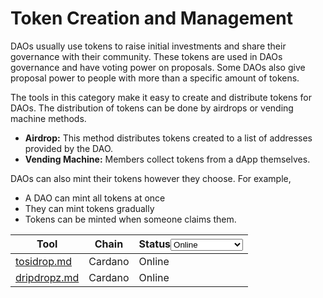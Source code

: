 # Token Creation and Management

DAOs usually use tokens to raise initial investments and share their governance with their community. These tokens are used in DAOs governance and have voting power on proposals. Some DAOs also give proposal power to people with more than a specific amount of tokens.

The tools in this category make it easy to create and distribute tokens for DAOs. The distribution of tokens can be done by airdrops or vending machine methods.

* **Airdrop:** This method distributes tokens created to a list of addresses provided by the DAO.
* **Vending Machine:** Members collect tokens from a dApp themselves.

DAOs can also mint their tokens however they choose. For example,

* A DAO can mint all tokens at once
* They can mint tokens gradually
* Tokens can be minted when someone claims them.

<table><thead><tr><th>Tool</th><th>Chain</th><th>Status<select><option value="825ac9617d984237baad45ada387a588" label="Online" color="blue"></option><option value="28ab8062b33447858e37a115861608bc" label="Testnet" color="blue"></option><option value="d346a094e661449080c9153f7c72ab48" label="In Development" color="blue"></option></select></th></tr></thead><tbody><tr><td><a data-mention href="../all-docs/dao-tools/cardano/tosidrop.md">tosidrop.md</a></td><td>Cardano</td><td><span data-option="825ac9617d984237baad45ada387a588">Online</span></td></tr><tr><td><a data-mention href="../all-docs/dao-tools/cardano/dripdropz.md">dripdropz.md</a></td><td>Cardano</td><td><span data-option="825ac9617d984237baad45ada387a588">Online</span></td></tr></tbody></table>
